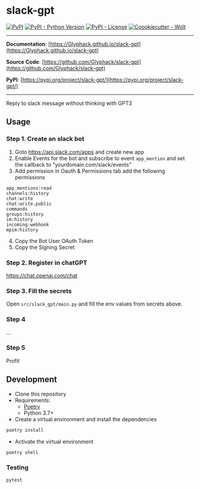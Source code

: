 # slack-gpt

[![PyPI](https://img.shields.io/pypi/v/slack-gpt?style=flat-square)](https://pypi.python.org/pypi/slack-gpt/)
[![PyPI - Python Version](https://img.shields.io/pypi/pyversions/slack-gpt?style=flat-square)](https://pypi.python.org/pypi/slack-gpt/)
[![PyPI - License](https://img.shields.io/pypi/l/slack-gpt?style=flat-square)](https://pypi.python.org/pypi/slack-gpt/)
[![Coookiecutter - Wolt](https://img.shields.io/badge/cookiecutter-Wolt-00c2e8?style=flat-square&logo=cookiecutter&logoColor=D4AA00&link=https://github.com/woltapp/wolt-python-package-cookiecutter)](https://github.com/woltapp/wolt-python-package-cookiecutter)

---

**Documentation**: [https://Glyphack.github.io/slack-gpt](https://Glyphack.github.io/slack-gpt)

**Source Code**: [https://github.com/Glyphack/slack-gpt](https://github.com/Glyphack/slack-gpt)

**PyPI**: [https://pypi.org/project/slack-gpt/](https://pypi.org/project/slack-gpt/)

---

Reply to slack message without thinking with GPT3

## Usage

### Step 1. Create an slack bot

1. Goto <https://api.slack.com/apps> and create new app
2. Enable Events for the bot and subscribe to event `app_mention` and set the callback to "yourdomain.com/slack/events"
3. Add permission in Oauth & Permissions tab add the following permissions

```
app_mentions:read
channels:history
chat:write
chat:write.public
commands
groups:history
im:history
incoming-webhook
mpim:history
```

4. Copy the Bot User OAuth Token
5. Copy the Signing Secret

### Step 2. Register in chatGPT

<https://chat.openai.com/chat>

### Step 3. Fill the secrets

Open `src/slack_gpt/main.py` and fill the env values from secrets above.

### Step 4

...

### Step 5

Profit

## Development

- Clone this repository
- Requirements:
  - [Poetry](https://python-poetry.org/)
  - Python 3.7+
- Create a virtual environment and install the dependencies

```sh
poetry install
```

- Activate the virtual environment

```sh
poetry shell
```

### Testing

```sh
pytest
```

